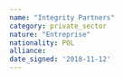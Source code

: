 ```yaml
---
name: "Integrity Partners"
category: private_sector
nature: "Entreprise"
nationality: POL
alliance: 
date_signed: '2018-11-12'
---
```

    
